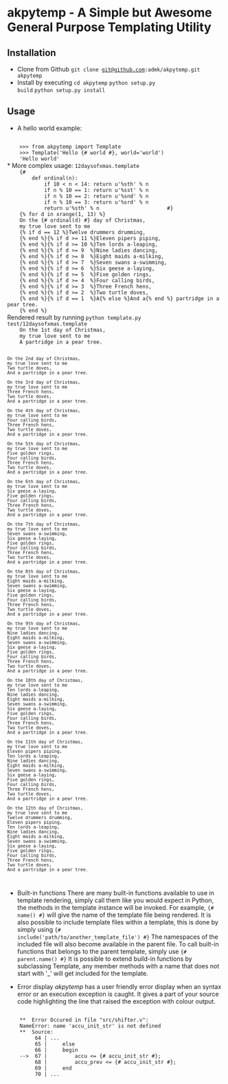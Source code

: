 akpytemp - A Simple but Awesome General Purpose Templating Utility
==================================================================

Installation
------------
* Clone from Github
    <code>git clone git@github.com:admk/akpytemp.git akpytemp</code>
* Install by executing
    <code>cd akpytemp</code>
    <code>python setup.py build</code>
    <code>python setup.py install</code>

Usage
-----
* A hello world example:
<code>
    >>> from akpytemp import Template
    >>> Template('Hello {# world #}, world='world')
    'Hello world'
</code>
* More complex usage:
<code>12daysofxmas.template</code>
<code>
    {#
        def ordinal(n):
            if 10 < n < 14: return u'%sth' % n
            if n % 10 == 1: return u'%sst' % n
            if n % 10 == 2: return u'%snd' % n
            if n % 10 == 3: return u'%srd' % n
            return u'%sth' % n                      #}
    {% for d in xrange(1, 13) %}
    On the {# ordinal(d) #} day of Christmas,
    my true love sent to me
    {% if d == 12 %}Twelve drummers drumming,
    {% end %}{% if d >= 11 %}Eleven pipers piping,
    {% end %}{% if d >= 10 %}Ten lords a-leaping,
    {% end %}{% if d >= 9  %}Nine ladies dancing,
    {% end %}{% if d >= 8  %}Eight maids a-milking,
    {% end %}{% if d >= 7  %}Seven swans a-swimming,
    {% end %}{% if d >= 6  %}Six geese a-laying,
    {% end %}{% if d >= 5  %}Five golden rings,
    {% end %}{% if d >= 4  %}Four calling birds,
    {% end %}{% if d >= 3  %}Three French hens,
    {% end %}{% if d >= 2  %}Two turtle doves,
    {% end %}{% if d == 1  %}A{% else %}And a{% end %} partridge in a pear tree.
    {% end %}    
</code>
Rendered result by running
    <code>python template.py test/12daysofxmas.template</code>
<code>
    On the 1st day of Christmas,
    my true love sent to me
    A partridge in a pear tree.

    On the 2nd day of Christmas,
    my true love sent to me
    Two turtle doves,
    And a partridge in a pear tree.

    On the 3rd day of Christmas,
    my true love sent to me
    Three French hens,
    Two turtle doves,
    And a partridge in a pear tree.

    On the 4th day of Christmas,
    my true love sent to me
    Four calling birds,
    Three French hens,
    Two turtle doves,
    And a partridge in a pear tree.

    On the 5th day of Christmas,
    my true love sent to me
    Five golden rings,
    Four calling birds,
    Three French hens,
    Two turtle doves,
    And a partridge in a pear tree.

    On the 6th day of Christmas,
    my true love sent to me
    Six geese a-laying,
    Five golden rings,
    Four calling birds,
    Three French hens,
    Two turtle doves,
    And a partridge in a pear tree.

    On the 7th day of Christmas,
    my true love sent to me
    Seven swans a-swimming,
    Six geese a-laying,
    Five golden rings,
    Four calling birds,
    Three French hens,
    Two turtle doves,
    And a partridge in a pear tree.

    On the 8th day of Christmas,
    my true love sent to me
    Eight maids a-milking,
    Seven swans a-swimming,
    Six geese a-laying,
    Five golden rings,
    Four calling birds,
    Three French hens,
    Two turtle doves,
    And a partridge in a pear tree.

    On the 9th day of Christmas,
    my true love sent to me
    Nine ladies dancing,
    Eight maids a-milking,
    Seven swans a-swimming,
    Six geese a-laying,
    Five golden rings,
    Four calling birds,
    Three French hens,
    Two turtle doves,
    And a partridge in a pear tree.

    On the 10th day of Christmas,
    my true love sent to me
    Ten lords a-leaping,
    Nine ladies dancing,
    Eight maids a-milking,
    Seven swans a-swimming,
    Six geese a-laying,
    Five golden rings,
    Four calling birds,
    Three French hens,
    Two turtle doves,
    And a partridge in a pear tree.

    On the 11th day of Christmas,
    my true love sent to me
    Eleven pipers piping,
    Ten lords a-leaping,
    Nine ladies dancing,
    Eight maids a-milking,
    Seven swans a-swimming,
    Six geese a-laying,
    Five golden rings,
    Four calling birds,
    Three French hens,
    Two turtle doves,
    And a partridge in a pear tree.

    On the 12th day of Christmas,
    my true love sent to me
    Twelve drummers drumming,
    Eleven pipers piping,
    Ten lords a-leaping,
    Nine ladies dancing,
    Eight maids a-milking,
    Seven swans a-swimming,
    Six geese a-laying,
    Five golden rings,
    Four calling birds,
    Three French hens,
    Two turtle doves,
    And a partridge in a pear tree.
</code>

* Built-in functions
    There are many built-in functions available to use in template rendering,
    simply call them like you would expect in Python, the methods in the
    template instance will be invoked. For example,
        <code>{# name() #}</code>
    will give the name of the template file being rendered.
    It is also possible to include template files within a template, this is
    done by simply using
        <code>{# include('path/to/another_template_file') #}</code>
    The namespaces of the included file will also become available in the
    parent file.
    To call built-in functions that belongs to the parent template, simply use
        <code>{# parent.name() #}</code>
    It is possible to extend build-in functions by subclassing Template, any
    member methods with a name that does not start with '_' will get included
    for the template.

* Error display
    *akpytemp* has a user friendly error display when an syntax error or an
    execution exception is caught. It gives a part of your source code
    highlighting the line that raised the exception with colour output.
<code>
    **  Error Occured in file "src/shifter.v":
    NameError: name 'accu_init_str' is not defined
    **  Source:
         64 | ...
         65 |     else
         66 |     begin
    -->  67 |         accu <= {# accu_init_str #};
         68 |         accu_prev <= {# accu_init_str #};
         69 |     end
         70 | ...
</code>
